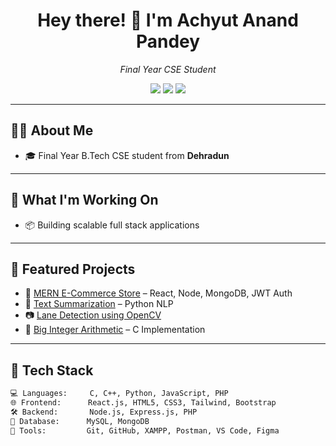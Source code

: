 <h1 align="center">Hey there! 👋 I'm Achyut Anand Pandey</h1>
<p align="center"><em>Final Year CSE Student</em></p>

<p align="center">
  <a href="https://leetcode.com/u/roguefreak/" target="_blank"><img src="https://img.shields.io/badge/LeetCode-Profile-orange?style=flat&logo=leetcode&logoColor=white"/></a>
  <a href="mailto:achyutpandey018@gmail.com" target="_blank"><img src="https://img.shields.io/badge/Gmail-Contact-red?style=flat&logo=gmail&logoColor=white"/></a>
  <a href="https://www.linkedin.com/in/achyut-pandey-02848032b" target="_blank"><img src="https://img.shields.io/badge/LinkedIn-Connect-blue?style=flat&logo=linkedin&logoColor=white"/></a>
</p>

---

## 👨‍💻 About Me
- 🎓 Final Year B.Tech CSE student from **Dehradun**
---

## 🧠 What I'm Working On
- 📦 Building scalable full stack applications
---

## 📌 Featured Projects
- 🛒 [MERN E-Commerce Store](https://github.com/roguefreaks/mern-ecommerce-store) – React, Node, MongoDB, JWT Auth
- 🧠 [Text Summarization](https://github.com/roguefreaks/text_summarizatn) – Python NLP
- 📷 [Lane Detection using OpenCV](https://github.com/roguefreaks/Lane_detection_using_opencv)
- 🔢 [Big Integer Arithmetic](https://github.com/roguefreaks/Big_Integer_Lib) – C Implementation

---

## 🧰 Tech Stack

```bash
💻 Languages:     C, C++, Python, JavaScript, PHP
🌐 Frontend:      React.js, HTML5, CSS3, Tailwind, Bootstrap
🛠 Backend:       Node.js, Express.js, PHP
🧱 Database:      MySQL, MongoDB
🧪 Tools:         Git, GitHub, XAMPP, Postman, VS Code, Figma
```
